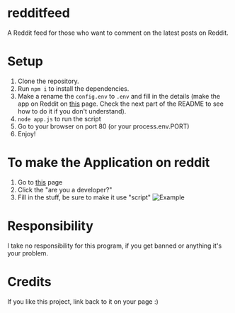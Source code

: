 # redditfeed
A Reddit feed for those who want to comment on the latest posts on Reddit.

# Setup
1. Clone the repository.
2. Run `npm i` to install the dependencies.
3. Make a rename the `config.env` to `.env` and fill in the details (make the app on Reddit on [this](https://www.reddit.com/prefs/apps/) page. Check the next part of the README to see how to do it if you don't understand).
4. `node app.js` to run the script
5. Go to your browser on port 80 (or your process.env.PORT)
6. Enjoy!

# To make the Application on reddit
1. Go to [this](https://www.reddit.com/prefs/apps/) page
2. Click the "are you a developer?"
3. Fill in the stuff, be sure to make it use "script"
![Example](https://file.coffee/F4ScjT54_.png "Example")

# Responsibility
I take no responsibility for this program, if you get banned or anything it's your problem.

# Credits
If you like this project, link back to it on your page :)